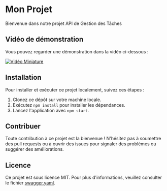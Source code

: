 # Mon Projet

Bienvenue dans notre projet API de Gestion des Tâches

## Vidéo de démonstration

Vous pouvez regarder une démonstration  dans la vidéo ci-dessous :


[![Vidéo Miniature](assets/vd/miniprojet2_thumbnail.png)](assets/vd/miniprojet2.mp4)


## Installation

Pour installer et exécuter ce projet localement, suivez ces étapes :

1. Clonez ce dépôt sur votre machine locale.
2. Exécutez `npm install` pour installer les dépendances.
3. Lancez l'application avec `npm start`.

## Contribuer

Toute contribution à ce projet est la bienvenue ! N'hésitez pas à soumettre des pull requests ou à ouvrir des issues pour signaler des problèmes ou suggérer des améliorations.

## Licence

Ce projet est sous licence MIT. Pour plus d'informations, veuillez consulter le fichier [swagger.yaml](swagger.yaml).
